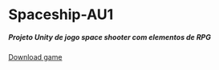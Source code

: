 # Spaceship-AU1
<h5>Projeto Unity de jogo space shooter com elementos de RPG</h5>


<a href="https://gustavopz.itch.io/spaceship-au1?password=n8789c3CdsadADasd34dADsndk">Download game</a>
